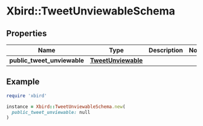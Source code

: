 # Xbird::TweetUnviewableSchema

## Properties

| Name | Type | Description | Notes |
| ---- | ---- | ----------- | ----- |
| **public_tweet_unviewable** | [**TweetUnviewable**](TweetUnviewable.md) |  |  |

## Example

```ruby
require 'xbird'

instance = Xbird::TweetUnviewableSchema.new(
  public_tweet_unviewable: null
)
```

